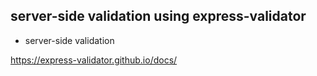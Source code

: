 ## server-side validation using express-validator

- server-side validation


https://express-validator.github.io/docs/